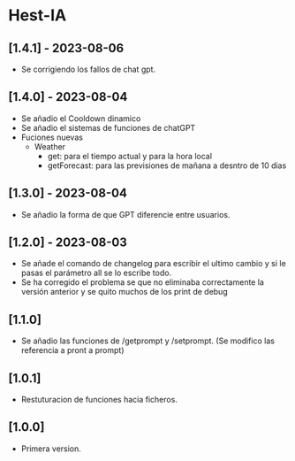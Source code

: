 # Hest-IA

## [1.4.1] - 2023-08-06
- Se corrigiendo los fallos de chat gpt.

## [1.4.0] - 2023-08-04
- Se añadio el Cooldown dinamico
- Se añadio el sistemas de funciones de chatGPT
- Fuciones nuevas
  - Weather
    - get: para el tiempo actual y para la hora local
    - getForecast: para las previsiones de mañana a desntro de 10 dias 

## [1.3.0] - 2023-08-04
- Se añadio la forma de que GPT diferencie entre usuarios.

## [1.2.0] - 2023-08-03
- Se añade el comando de changelog para escribir el ultimo cambio y si le pasas el parámetro all se lo escribe todo.
- Se ha corregido el problema se que no eliminaba correctamente la versión anterior y se quito muchos de los print de debug

## [1.1.0]
- Se añadio las funciones de /getprompt y /setprompt. (Se modifico las referencia a pront a prompt)

## [1.0.1]
- Restuturacion de funciones hacia ficheros.

## [1.0.0]
- Primera version.
